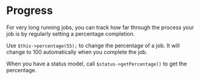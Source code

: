 # Progress

For very long running jobs, you can track how far through the process your job is by regularly setting a percentage completion.

Use `$this->percentage(55);` to change the percentage of a job. It will change to 100 automatically when you complete the job.

When you have a status model, call `$status->getPercentage()` to get the percentage.
